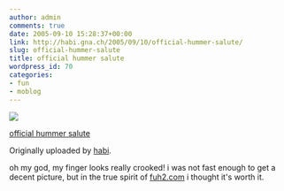 ```yaml
---
author: admin
comments: true
date: 2005-09-10 15:28:37+00:00
link: http://habi.gna.ch/2005/09/10/official-hummer-salute/
slug: official-hummer-salute
title: official hummer salute
wordpress_id: 70
categories:
- fun
- moblog
---
```



 [![](http://static.flickr.com/24/42072998_b598bc187e_m.jpg)](http://www.flickr.com/photos/habi/42072998/)
   

 
  [official hummer salute](http://www.flickr.com/photos/habi/42072998/)
    

  Originally uploaded by [habi](http://www.flickr.com/people/habi/).
 



oh my god, my finger looks really crooked! i was not fast enough to get a decent picture, but in the true spirit of [fuh2.com](http://fuh2.com) i thought it's worth it.
